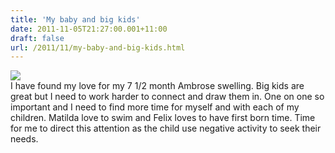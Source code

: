 ```yaml
---
title: 'My baby and big kids'
date: 2011-11-05T21:27:00.001+11:00
draft: false
url: /2011/11/my-baby-and-big-kids.html
---
```


![](http://lh3.ggpht.com/-5jPfFmSKJME/TrUPpQXAt6I/AAAAAAAAAMg/I653lL7542I/img_12.jpg)  
I have found my love for my 7 1/2 month Ambrose swelling. Big kids are great but I need to work harder to connect and draw them in. One on one so important and I need to find more time for myself and with each of my children. Matilda love to swim and Felix loves to have first born time. Time for me to direct this attention as the child use negative activity to seek their needs.